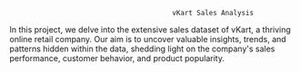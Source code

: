                                             vKart Sales Analysis
In this project, we delve into the extensive sales dataset of vKart, a thriving online retail company. Our aim is to uncover valuable insights, trends, and patterns hidden within the data, shedding light on the company's sales performance, customer behavior, and product popularity.
